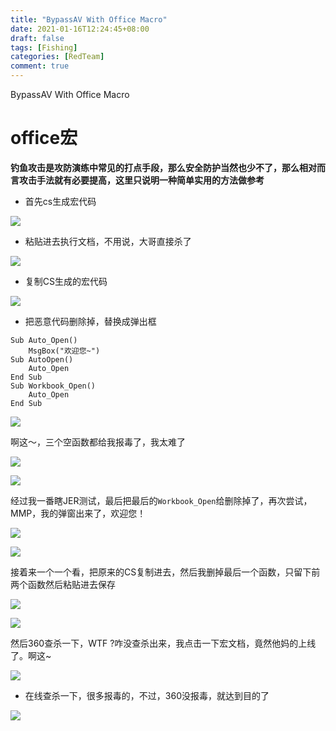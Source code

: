 ```yaml
---
title: "BypassAV With Office Macro"
date: 2021-01-16T12:24:45+08:00
draft: false
tags: [Fishing]
categories: [RedTeam]
comment: true
---
```

BypassAV With Office Macro
<!--more-->

# office宏

**钓鱼攻击是攻防演练中常见的打点手段，那么安全防护当然也少不了，那么相对而言攻击手法就有必要提高，这里只说明一种简单实用的方法做参考**

- 首先cs生成宏代码

![](https://maekdown-1300474679.cos.ap-beijing.myqcloud.com/20210105173712.png)

- 粘贴进去执行文档，不用说，大哥直接杀了

![](https://maekdown-1300474679.cos.ap-beijing.myqcloud.com/20210105173811.png)

- 复制CS生成的宏代码

![](https://maekdown-1300474679.cos.ap-beijing.myqcloud.com/20210105184902.png)


- 把恶意代码删除掉，替换成弹出框

```
Sub Auto_Open()
    MsgBox("欢迎您~") 
Sub AutoOpen()
    Auto_Open
End Sub
Sub Workbook_Open()
    Auto_Open
End Sub

```

![](https://maekdown-1300474679.cos.ap-beijing.myqcloud.com/20210105185245.png)

啊这～，三个空函数都给我报毒了，我太难了

![](https://maekdown-1300474679.cos.ap-beijing.myqcloud.com/20210105185400.png)

![](https://maekdown-1300474679.cos.ap-beijing.myqcloud.com/20210105185314.png)

经过我一番瞎JER测试，最后把最后的`Workbook_Open`给删除掉了，再次尝试，MMP，我的弹窗出来了，欢迎您！

![](https://maekdown-1300474679.cos.ap-beijing.myqcloud.com/20210105185751.png)

![](https://maekdown-1300474679.cos.ap-beijing.myqcloud.com/20210105185840.png)

接着来一个一个看，把原来的CS复制进去，然后我删掉最后一个函数，只留下前两个函数然后粘贴进去保存

![](https://maekdown-1300474679.cos.ap-beijing.myqcloud.com/20210105192113.png)

![](https://maekdown-1300474679.cos.ap-beijing.myqcloud.com/20210105192216.png)

然后360查杀一下，WTF ?咋没查杀出来，我点击一下宏文档，竟然他妈的上线了。啊这~

![](https://maekdown-1300474679.cos.ap-beijing.myqcloud.com/20210105192431.png)

- 在线查杀一下，很多报毒的，不过，360没报毒，就达到目的了

![](https://maekdown-1300474679.cos.ap-beijing.myqcloud.com/20210105193851.png)